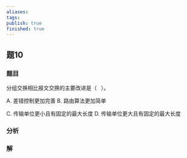 ```yaml
---
aliases: 
tags: 
publish: true
finished: true
---
```

## 题10
### 题目
分组交换相比报文交换的主要改进是（ $\;$ ）。

A. 差错控制更加完善 B. 路由算法更加简单

C. 传输单位更小且有固定的最大长度 D. 传输单位更大且有固定的最大长度
### 分析

### 解
